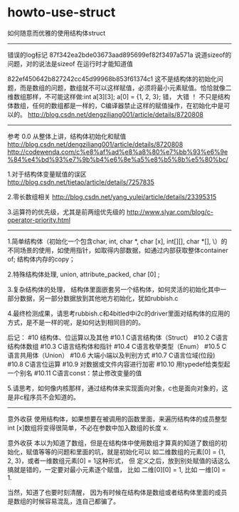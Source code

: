 # howto-use-struct
如何随意而优雅的使用结构体struct

-----------------------------------------------------------------------------------------
错误的log标记
87f342ea2bde03673aad895699ef82f3497a571a
说道sizeof的问题，对的说法是sizeof 在运行时才能知道值

822ef450642b827242cc45d99968b853f61374c1
这不是结构体的初始化问题，而是数组的问题，数组就不可以这样赋值，必须将最小元素赋值。恰恰就像二维数组那样，不可能这样做:int a[3][3]; a[0] = {1, 2, 3}; 错， 大错 ！
不只是结构体数组，任何的数组都是一样的，C编译器禁止这样的赋值操作，在初始化中是可以的。
http://blog.csdn.net/dengziliang001/article/details/8720808

-------------------------------------------------------------------------------------------
参考
0.0 从整体上讲，结构体初始化和赋值
http://blog.csdn.net/dengziliang001/article/details/8720808
http://codewenda.com/c%e8%af%ad%e8%a8%80%e7%bb%93%e6%9e%84%e4%bd%93%e7%9b%b4%e6%8e%a5%e8%b5%8b%e5%80%bc/

1.对于结构体变量赋值的误区
http://blog.csdn.net/tietao/article/details/7257835

2.零长数组相关
http://blog.csdn.net/yang_yulei/article/details/23395315

3.运算符的优先级，尤其是前两组优先级的
http://www.slyar.com/blog/c-operator-priority.html

---------------------------------------------------------------------------------------------
1.简单结构体（初始化一个包含char, int, char \*, char [x], int[][], char \*[], \）的不同场景的使用，如使用指针，如取得内部数据，如通过内部获取整体container of; 结构体内存的copy；

2.特殊结构体处理, union, attribute\_packed, char [0] ;

3.复杂结构体的处理， 结构体里面嵌套另一个结构体，如何灵活的初始化其中一部分数据，另一部分数据放到其他地方初始化，犹如rubbish.c

4.最终检测成果，请思考rubbish.c和4bitled中i2c的driver里面对结构体的应用的方式，是不是一样的呢，是如何达到相同目的的。

后记：
#10 结构体、位运算以及其他
#10.1 C语言结构体（Struct）
#10.2 C语言结构体数组
#10.3 C语言结构体和指针
#10.4 C语言枚举类型（Enum）
#10.5 C语言共用体（Union）
#10.6 大端小端以及判别方式
#10.7 C语言位域(位段)
#10.8 C语言位运算
#10.9 对数据或文件内容进行加密
#10.10 用typedef给类型起一个别名
#10.11 C语言const：禁止修改变量的值

5.请思考，如何像内核那样，通过结构体来实现面向对象，c也是面向对象的，这是非c程序员不会知道的。

---------------------------------------------------------------------------------
意外收获
使用结构体，如果想要在被调用的函数里面，来遍历结构体的成员整型int [x]数组将变得很简单，不必在参数中加入数组的长度 x.

意外收获
本以为知道了数组，但是在结构体中使用数组才算真的知道了数组的初始化，赋值等等的问题和里面的坑，就是初始化可以 如二维数组的元素[0] = {1, 2, 3}，或者一维数组元素[0] = 1这种形式， 但
定义之后，放到别处赋值的话这么搞就是错的，一定要对最小元素逐个赋值， 比如 二维[0][0] = 1, 比如 一维[0] = 1.

当然，知道了也要时刻清醒， 因为有时候在结构体是数组或者结构体里面的成员是数组的时候容易混乱，连自己都骗了。
